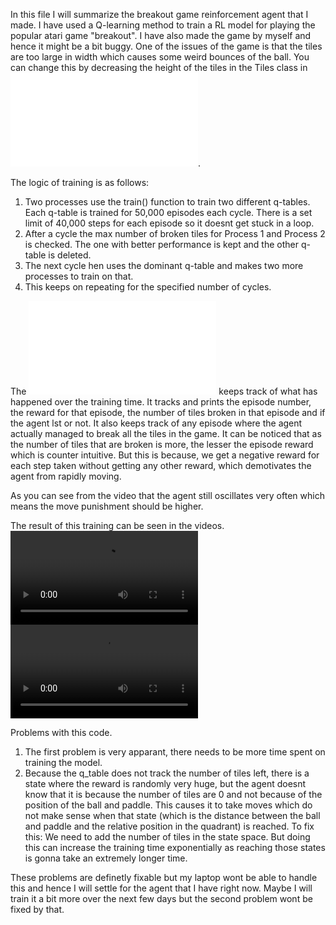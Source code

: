 In this file I will summarize the breakout game reinforcement agent that I made. 
I have used a Q-learning method to train a RL model for playing the popular atari game "breakout".
I have also made the game by myself and hence it might be a bit buggy.
One of the issues of the game is that the tiles are too large in width which causes some weird bounces of the ball.
You can change this by decreasing the height of the tiles in the Tiles class in ![this file](BallPong_multiprocess.py).

The logic of training is as follows:
1) Two processes use the train() function to train two different q-tables.
   Each q-table is trained for 50,000 episodes each cycle. There is a set limit of 40,000 steps for each episode so it doesnt get stuck in a loop.
2) After a cycle the max number of broken tiles for Process 1 and Process 2 is checked.
   The one with better performance is kept and the other q-table is deleted.
3) The next cycle hen uses the dominant q-table and makes two more processes to train on that.
4) This keeps on repeating for the specified number of cycles.

The ![logfile](logfile.txt) keeps track of what has happened over the training time.
It tracks and prints the episode number, the reward for that episode, the number of tiles broken in that episode and if the agent lst or not.
It also keeps track of any episode where the agent actually managed to break all the tiles in the game.
It can be noticed that as the number of tiles that are broken is more, the lesser the episode reward which is counter intuitive.
But this is because, we get a negative reward for each step taken without getting any other reward, which demotivates the agent from rapidly moving.

As you can see from the video that the agent still oscillates very often which means the move punishment should be higher.

The result of this training can be seen in the videos.
![breakoutagentgameplay1](breakoutagentgameplay1.mp4)
![breakoutagentgameplay2](breakoutagentgameplay2.mp4)

Problems with this code.
1) The first problem is very apparant, there needs to be more time spent on training the model.
2) Because the q_table does not track the number of tiles left, there is a state where the reward is randomly very huge, but the agent
   doesnt know that it is because the number of tiles are 0 and not because of the position of the ball and paddle.
   This causes it to take moves which do not make sense when that state (which is the distance between the ball and paddle and the relative position in the quadrant)
   is reached.
   To fix this: We need to add the number of tiles in the state space. But doing this can increase the training time exponentially as reaching those states
   is gonna take an extremely longer time.

These problems are definetly fixable but my laptop wont be able to handle this and hence I will settle for the agent that I have right now.
Maybe I will train it a bit more over the next few days but the second problem wont be fixed by that.

